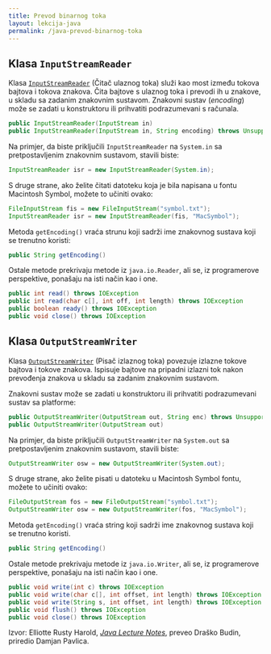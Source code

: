 ```yaml
---
title: Prevod binarnog toka
layout: lekcija-java
permalink: /java-prevod-binarnog-toka
---
```


## Klasa `InputStreamReader`

Klasa [`InputStreamReader`](https://docs.oracle.com/javase/7/docs/api/java/io/InputStreamReader.html) (Čitač ulaznog toka) služi kao most između tokova bajtova i tokova znakova. Čita bajtove s ulaznog toka i prevodi ih u znakove, u skladu sa zadanim znakovnim sustavom. Znakovni sustav (*encoding*) može se zadati u konstruktoru ili prihvatiti podrazumevani s računala.

```java
public InputStreamReader(InputStream in)
public InputStreamReader(InputStream in, String encoding) throws UnsupportedEncodingException
```

Na primjer, da biste priključili `InputStreamReader` na `System.in` sa pretpostavljenim znakovnim sustavom, stavili biste:

```java
InputStreamReader isr = new InputStreamReader(System.in);
```

S druge strane, ako želite čitati datoteku koja je bila napisana u fontu Macintosh Symbol, možete to učiniti ovako:

```java
FileInputStream fis = new FileInputStream("symbol.txt");
InputStreamReader isr = new InputStreamReader(fis, "MacSymbol");
```

Metoda `getEncoding()` vraća strunu koji sadrži ime znakovnog sustava koji se trenutno koristi:

```java
public String getEncoding()
```

Ostale metode prekrivaju metode iz `java.io.Reader`, ali se, iz programerove perspektive, ponašaju na isti način kao i one.

```java
public int read() throws IOException
public int read(char c[], int off, int length) throws IOException
public boolean ready() throws IOException
public void close() throws IOException
```

## Klasa `OutputStreamWriter`

Klasa [`OutputStreamWriter`](https://docs.oracle.com/javase/7/docs/api/java/io/OutputStreamWriter.html) (Pisač izlaznog toka) povezuje izlazne tokove bajtova i tokove znakova. Ispisuje bajtove na pripadni izlazni tok nakon prevođenja znakova u skladu sa zadanim znakovnim sustavom.

Znakovni sustav može se zadati u konstruktoru ili prihvatiti podrazumevani sustav sa platforme:

```java
public OutputStreamWriter(OutputStream out, String enc) throws UnsupportedEncodingException
public OutputStreamWriter(OutputStream out)
```

Na primjer, da biste priključili `OutputStreamWriter` na `System.out` sa pretpostavljenim znakovnim sustavom, stavili biste:

```java
OutputStreamWriter osw = new OutputStreamWriter(System.out);
```

S druge strane, ako želite pisati u datoteku u Macintosh Symbol fontu, možete to učiniti ovako:

```java
FileOutputStream fos = new FileOutputStream("symbol.txt");
OutputStreamWriter osw = new OutputStreamWriter(fos, "MacSymbol");
```

Metoda `getEncoding()` vraća string koji sadrži ime znakovnog sustava koji se trenutno koristi.

```java
public String getEncoding()
```

Ostale metode prekrivaju metode iz `java.io.Writer`, ali se, iz programerove perspektive, ponašaju na isti način kao i one.

```java
public void write(int c) throws IOException
public void write(char c[], int offset, int length) throws IOException
public void write(String s, int offset, int length) throws IOException
public void flush() throws IOException
public void close() throws IOException
```


Izvor: Elliotte Rusty Harold, *[Java Lecture Notes](//www.cafeaulait.org/course/index.html)*, preveo Draško Budin, priredio Damjan Pavlica.
